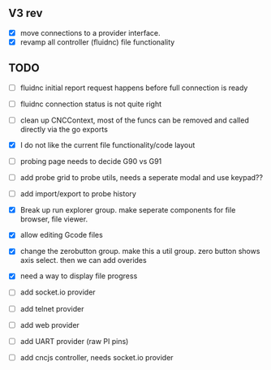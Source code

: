 

## V3 rev
- [x] move connections to a provider interface.
- [x] revamp all controller (fluidnc) file functionality

## TODO
- [ ] fluidnc initial report request happens before full connection is ready
- [ ] fluidnc connection status is not quite right
- [ ] clean up CNCContext, most of the funcs can be removed and called directly via the go exports
- [x] I do not like the current file functionality/code layout
- [ ] probing page needs to decide G90 vs G91
- [ ] add probe grid to probe utils, needs a seperate modal and use keypad??
- [ ] add import/export to probe history

- [x] Break up run explorer group. make seperate components for file browser, file viewer.
- [x] allow editing Gcode files
- [x] change the zerobutton group. make this a util group. zero button shows axis select. then we can add overides
- [x] need a way to display file progress

- [ ] add socket.io provider 
- [ ] add telnet provider
- [ ] add web provider
- [ ] add UART provider (raw PI pins)
- [ ] add cncjs controller, needs socket.io provider




